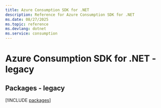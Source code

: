 ```yaml
---
title: Azure Consumption SDK for .NET
description: Reference for Azure Consumption SDK for .NET
ms.date: 08/27/2025
ms.topic: reference
ms.devlang: dotnet
ms.service: consumption
---
```

# Azure Consumption SDK for .NET - legacy
## Packages - legacy
[!INCLUDE [packages](consumption-index.md)]